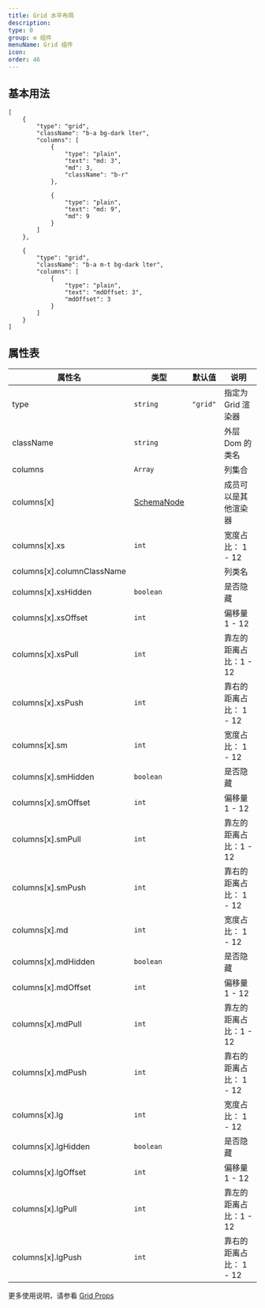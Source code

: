 ```yaml
---
title: Grid 水平布局
description:
type: 0
group: ⚙ 组件
menuName: Grid 组件
icon:
order: 46
---
```


## 基本用法

```schema: scope="body"
[
    {
        "type": "grid",
        "className": "b-a bg-dark lter",
        "columns": [
            {
                "type": "plain",
                "text": "md: 3",
                "md": 3,
                "className": "b-r"
            },

            {
                "type": "plain",
                "text": "md: 9",
                "md": 9
            }
        ]
    },

    {
        "type": "grid",
        "className": "b-a m-t bg-dark lter",
        "columns": [
            {
                "type": "plain",
                "text": "mdOffset: 3",
                "mdOffset": 3
            }
        ]
    }
]
```

## 属性表

| 属性名                     | 类型                                      | 默认值   | 说明                    |
| -------------------------- | ----------------------------------------- | -------- | ----------------------- |
| type                       | `string`                                  | `"grid"` | 指定为 Grid 渲染器      |
| className                  | `string`                                  |          | 外层 Dom 的类名         |
| columns                    | `Array`                                   |          | 列集合                  |
| columns[x]                 | [SchemaNode](../../docs/types/schemanode) |          | 成员可以是其他渲染器    |
| columns[x].xs              | `int`                                     |          | 宽度占比： 1 - 12       |
| columns[x].columnClassName |                                           |          | 列类名                  |
| columns[x].xsHidden        | `boolean`                                 |          | 是否隐藏                |
| columns[x].xsOffset        | `int`                                     |          | 偏移量 1 - 12           |
| columns[x].xsPull          | `int`                                     |          | 靠左的距离占比：1 - 12  |
| columns[x].xsPush          | `int`                                     |          | 靠右的距离占比： 1 - 12 |
| columns[x].sm              | `int`                                     |          | 宽度占比： 1 - 12       |
| columns[x].smHidden        | `boolean`                                 |          | 是否隐藏                |
| columns[x].smOffset        | `int`                                     |          | 偏移量 1 - 12           |
| columns[x].smPull          | `int`                                     |          | 靠左的距离占比：1 - 12  |
| columns[x].smPush          | `int`                                     |          | 靠右的距离占比： 1 - 12 |
| columns[x].md              | `int`                                     |          | 宽度占比： 1 - 12       |
| columns[x].mdHidden        | `boolean`                                 |          | 是否隐藏                |
| columns[x].mdOffset        | `int`                                     |          | 偏移量 1 - 12           |
| columns[x].mdPull          | `int`                                     |          | 靠左的距离占比：1 - 12  |
| columns[x].mdPush          | `int`                                     |          | 靠右的距离占比： 1 - 12 |
| columns[x].lg              | `int`                                     |          | 宽度占比： 1 - 12       |
| columns[x].lgHidden        | `boolean`                                 |          | 是否隐藏                |
| columns[x].lgOffset        | `int`                                     |          | 偏移量 1 - 12           |
| columns[x].lgPull          | `int`                                     |          | 靠左的距离占比：1 - 12  |
| columns[x].lgPush          | `int`                                     |          | 靠右的距离占比： 1 - 12 |

更多使用说明，请参看 [Grid Props](https://react-bootstrap.github.io/layout/grid/#col-props)
